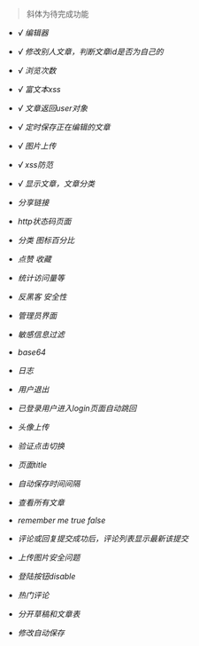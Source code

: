 >斜体为待完成功能

* *√ 编辑器*
* *√ 修改别人文章，判断文章id是否为自己的*
* *√ 浏览次数*
* *√ 富文本xss*
* *√ 文章返回user对象*
* *√ 定时保存正在编辑的文章*
* *√ 图片上传*
* *√ xss防范*
* *√ 显示文章，文章分类*

* *分享链接*
* *http状态码页面*
* *分类  图标百分比*
* *点赞 收藏*
* *统计访问量等*
* *反黑客 安全性*
* *管理员界面*
* *敏感信息过滤*
* *base64*
* *日志*
* *用户退出*
* *已登录用户进入login页面自动跳回*
* *头像上传*
* *验证点击切换*
* *页面title*
* *自动保存时间间隔*
* *查看所有文章*
* *remember me true false*
* *评论或回复提交成功后，评论列表显示最新该提交*
* *上传图片安全问题*
* *登陆按钮disable*
* *热门评论*
* *分开草稿和文章表*
* *修改自动保存*
